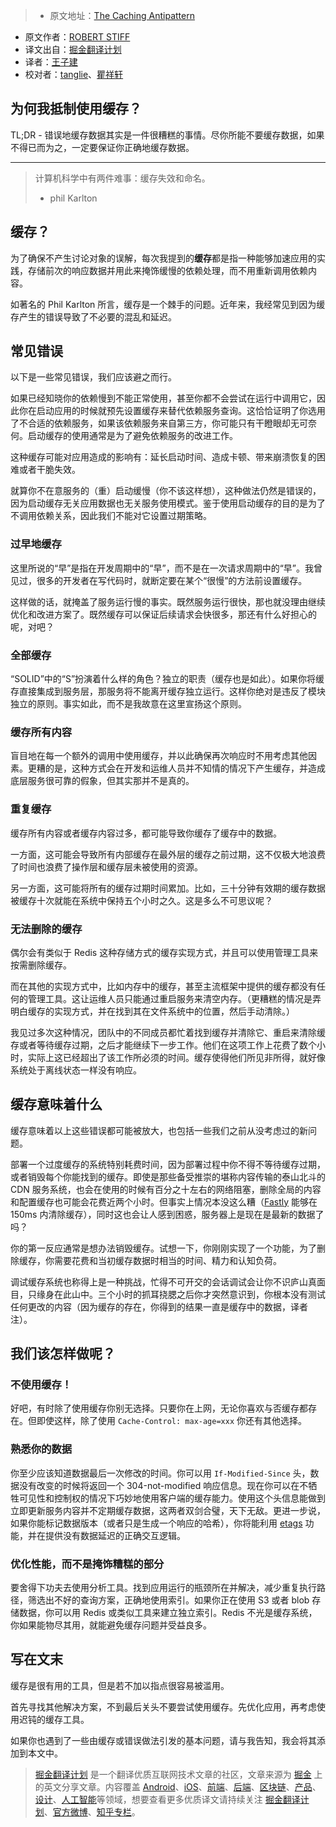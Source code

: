 > * 原文地址：[The Caching Antipattern](https://www.hidefsoftware.co.uk/2016/12/25/the-caching-antipattern/)
* 原文作者：[ROBERT STIFF](https://www.hidefsoftware.co.uk/about/)
* 译文出自：[掘金翻译计划](https://github.com/xitu/gold-miner)
* 译者：[王子建](https://github.com/Romeo0906)
* 校对者：[tanglie](https://github.com/tanglie1993)、[瞿祥轩](https://github.com/fghpdf)

## 为何我抵制使用缓存？ ##

TL;DR - 错误地缓存数据其实是一件很糟糕的事情。尽你所能不要缓存数据，如果不得已而为之，一定要保证你正确地缓存数据。

----

> 计算机科学中有两件难事：缓存失效和命名。
> 
> - phil Karlton

## 缓存？ ##

为了确保不产生讨论对象的误解，每次我提到的**缓存**都是指一种能够加速应用的实践，存储前次的响应数据并用此来掩饰缓慢的依赖处理，而不用重新调用依赖内容。

如著名的 Phil Karlton 所言，缓存是一个棘手的问题。近年来，我经常见到因为缓存产生的错误导致了不必要的混乱和延迟。

## 常见错误 ##

以下是一些常见错误，我们应该避之而行。

如果已经知晓你的依赖慢到不能正常使用，甚至你都不会尝试在运行中调用它，因此你在启动应用的时候就预先设置缓存来替代依赖服务查询。这恰恰证明了你选用了不合适的依赖服务，如果该依赖服务来自第三方，你可能只有干瞪眼却无可奈何。启动缓存的使用通常是为了避免依赖服务的改进工作。

这种缓存可能对应用造成的影响有：延长启动时间、造成卡顿、带来崩溃恢复的困难或者干脆失效。

就算你不在意服务的（重）启动缓慢（你不该这样想），这种做法仍然是错误的，因为启动缓存无关应用数据也无关服务使用模式。鉴于使用启动缓存的目的是为了不调用依赖关系，因此我们不能对它设置过期策略。

### 过早地缓存 ###

这里所说的“早”是指在开发周期中的“早”，而不是在一次请求周期中的“早”。我曾见过，很多的开发者在写代码时，就断定要在某个“很慢”的方法前设置缓存。

这样做的话，就掩盖了服务运行慢的事实。既然服务运行很快，那也就没理由继续优化和改进方案了。既然缓存可以保证后续请求会快很多，那还有什么好担心的呢，对吧？

### 全部缓存 ###

“SOLID”中的“S”扮演着什么样的角色？独立的职责（缓存也是如此）。如果你将缓存直接集成到服务层，那服务将不能离开缓存独立运行。这样你绝对是违反了模块独立的原则。事实如此，而不是我故意在这里宣扬这个原则。

### 缓存所有内容 ###

盲目地在每一个额外的调用中使用缓存，并以此确保再次响应时不用考虑其他因素。更糟的是，这种方式会在开发和运维人员并不知情的情况下产生缓存，并造成底层服务很可靠的假象，但其实那并不是真的。

### 重复缓存 ###

缓存所有内容或者缓存内容过多，都可能导致你缓存了缓存中的数据。

一方面，这可能会导致所有内部缓存在最外层的缓存之前过期，这不仅极大地浪费了时间也浪费了操作层和缓存层未被使用的资源。

另一方面，这可能将所有的缓存过期时间累加。比如，三十分钟有效期的缓存数据被缓存十次就能在系统中保持五个小时之久。这是多么不可思议呢？

### 无法删除的缓存 ###

偶尔会有类似于 Redis 这种存储方式的缓存实现方式，并且可以使用管理工具来按需删除缓存。

而在其他的实现方式中，比如内存中的缓存，甚至主流框架中提供的缓存都没有任何的管理工具。这让运维人员只能通过重启服务来清空内存。（更糟糕的情况是弄明白缓存的实现方式，并在找到其在文件系统中的位置，然后手动清除。）

我见过多次这种情况，团队中的不同成员都忙着找到缓存并清除它、重启来清除缓存或者等待缓存过期，之后才能继续下一步工作。他们在这项工作上花费了数个小时，实际上这已经超出了该工作所必须的时间。缓存使得他们所见非所得，就好像系统处于离线状态一样没有响应。

## 缓存意味着什么 ##

缓存意味着以上这些错误都可能被放大，也包括一些我们之前从没考虑过的新问题。

部署一个过度缓存的系统特别耗费时间，因为部署过程中你不得不等待缓存过期，或者销毁每个你能找到的缓存。即使是那些备受推崇的堪称内容传输的泰山北斗的 CDN 服务系统，也会在使用的时候有百分之十左右的网络阻塞，删除全局的内容和配置缓存也可能会花费近两个小时。但事实上情况本没这么糟（[Fastly](https://www.fastly.com/products/instant-purging) 能够在 150ms 内清除缓存），同时这也会让人感到困惑，服务器上是现在是最新的数据了吗？

你的第一反应通常是想办法销毁缓存。试想一下，你刚刚实现了一个功能，为了删除缓存，你需要花费和当初缓存数据时相当的时间、精力和认知负荷。

调试缓存系统也称得上是一种挑战，忙得不可开交的会话调试会让你不识庐山真面目，只缘身在此山中。三个小时的抓耳挠腮之后你才突然意识到，你根本没有测试任何更改的内容（因为缓存的存在，你得到的结果一直是缓存中的数据，译者注）。

## 我们该怎样做呢？ ##

### 不使用缓存！ ###

好吧，有时除了使用缓存你别无选择。只要你在上网，无论你喜欢与否缓存都存在。但即使这样，除了使用 `Cache-Control: max-age=xxx` 你还有其他选择。

### 熟悉你的数据 ###

你至少应该知道数据最后一次修改的时间。你可以用 `If-Modified-Since` 头，数据没有改变的时候将返回一个 304-not-modified 响应信息。现在你可以在不牺牲可见性和控制权的情况下巧妙地使用客户端的缓存能力。使用这个头信息能做到立即更新服务内容并不定期缓存数据，这两者双剑合璧，天下无敌。更进一步说，如果你能标记数据版本（或者只是生成一个响应的哈希），你将能利用 [etags](https://en.wikipedia.org/wiki/HTTP_ETag) 功能，并在提供没有数据延迟的正确交互逻辑。

### 优化性能，而不是掩饰糟糕的部分 ###

要舍得下功夫去使用分析工具。找到应用运行的瓶颈所在并解决，减少重复执行路径，筛选出不好的查询方案，正确地使用索引。如果你正在使用 S3 或者 blob 存储数据，你可以用 Redis 或类似工具来建立独立索引。Redis 不光是缓存系统，你如果能物尽其用，就能避免缓存问题并受益良多。

## 写在文末 ##

缓存是很有用的工具，但是若不加以指点很容易被滥用。

首先寻找其他解决方案，不到最后关头不要尝试使用缓存。先优化应用，再考虑使用迟钝的缓存工具。

如果你也遇到了一些由缓存或错误做法引发的基本问题，请与我告知，我会将其添加到本文中。

> [掘金翻译计划](https://github.com/xitu/gold-miner) 是一个翻译优质互联网技术文章的社区，文章来源为 [掘金](https://juejin.im) 上的英文分享文章。内容覆盖 [Android](https://github.com/xitu/gold-miner#android)、[iOS](https://github.com/xitu/gold-miner#ios)、[前端](https://github.com/xitu/gold-miner#前端)、[后端](https://github.com/xitu/gold-miner#后端)、[区块链](https://github.com/xitu/gold-miner#区块链)、[产品](https://github.com/xitu/gold-miner#产品)、[设计](https://github.com/xitu/gold-miner#设计)、[人工智能](https://github.com/xitu/gold-miner#人工智能)等领域，想要查看更多优质译文请持续关注 [掘金翻译计划](https://github.com/xitu/gold-miner)、[官方微博](http://weibo.com/juejinfanyi)、[知乎专栏](https://zhuanlan.zhihu.com/juejinfanyi)。
